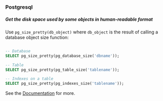 ### Postgresql

##### Get the disk space used by some objects in human-readable format

Use `pg_size_pretty(db_object)` where `db_object` is the result of calling a database object size function:

```sql

-- Database
SELECT pg_size_pretty(pg_database_size('dbname'));

-- Table
SELECT pg_size_pretty(pg_table_size('tablename'));

-- Indexes on a table
SELECT pg_size_pretty(pg_indexes_size('tablename'));
```

See the [Documentation](http://www.postgresql.org/docs/current/static/functions-admin.html#FUNCTIONS-ADMIN-DBOBJECT) for more.